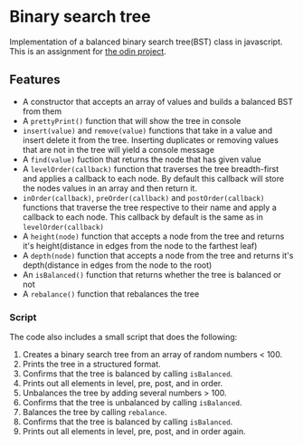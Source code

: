 # Binary search tree

Implementation of a balanced binary search tree(BST) class in javascript. This is an assignment for [the odin project](https://www.theodinproject.com).

## Features

- A constructor that accepts an array of values and builds a balanced BST from them
- A `prettyPrint()` function that will show the tree in console
- `insert(value)` and `remove(value)` functions that take in a value and insert delete it from the tree. Inserting duplicates or removing values that are not in the tree will yield a console message
- A `find(value)` fuction that returns the node that has given value
- A `levelOrder(callback)` function that traverses the tree breadth-first and applies a callback to each node. By default this callback will store the nodes values in an array and then return it.
- `inOrder(callback)`, `preOrder(callback)` and `postOrder(callback)` functions that traverse the tree respective to their name and apply a callback to each node. This callback by default is the same as in `levelOrder(callback)`
- A `height(node)` function that accepts a node from the tree and returns it's height(distance in edges from the node to the farthest leaf)
- A `depth(node)` function that accepts a node from the tree and returns it's depth(distance in edges from the node to the root)
- An `isBalanced()` function that returns whether the tree is balanced or not
- A `rebalance()` function that rebalances the tree

### Script

The code also includes a small script that does the following:

1. Creates a binary search tree from an array of random numbers < 100.
2. Prints the tree in a structured format.
3. Confirms that the tree is balanced by calling `isBalanced`.
4. Prints out all elements in level, pre, post, and in order.
5. Unbalances the tree by adding several numbers > 100.
6. Confirms that the tree is unbalanced by calling `isBalanced`.
7. Balances the tree by calling `rebalance`.
8. Confirms that the tree is balanced by calling `isBalanced`.
9. Prints out all elements in level, pre, post, and in order again.
